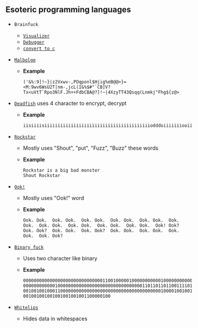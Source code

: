 ## Esoteric programming languages

- `Brainfuck`

  - [`Visualizer`](https://ashupk.github.io/Brainfuck/brainfuck-visualizer-master/index.html)
  - [`Debugger`](https://gramthanos.github.io/BrainFLAG/)
  - [`convert to c`](https://github.com/paulkaefer/bftoc/tree/master)
  
- [`Malbolge`](http://malbolge.doleczek.pl/)

  - **Example**

    ```
    ('&%:9]!~}|z2Vxwv-,POqponl$Hjig%eB@@>}=<M:9wv6WsU2T|nm-,jcL(I&%$#"`CB]V?Tx<uVtT`Rpo3NlF.Jh++FdbCBA@?]!~|4XzyTT43Qsqq(Lnmkj"Fhg${z@>
    ```

- [`Deadfish`](https://www.dcode.fr/deadfish-language) uses 4 character to encrypt, decrypt

  - **Example**

    ```
    iisiiiisiiiiiiiiiiiiiiiiiiiiiiiiiiiiiiiiiiiiiiiiodddoiiiiiiiooiiio
    ```

- [`Rockstar`](https://codewithrockstar.com/online)

  - Mostly uses "Shout", "put", "Fuzz", "Buzz" these words
  - **Example**

    ```
    Rockstar is a big bad monster
    Shout Rockstar
    ```

- [`Ook!`](https://www.dcode.fr/ook-language)

  - Mostly uses "Ook!" word
  - **Example**

    ```
    Ook. Ook.  Ook. Ook.  Ook. Ook.  Ook. Ook.  Ook. Ook.  Ook. Ook.  Ook. Ook.  Ook. Ook.  Ook. Ook.  Ook. Ook.  Ook! Ook?  Ook. Ook?  Ook. Ook.  Ook. Ook?  Ook. Ook.  Ook. Ook.  Ook. Ook.  Ook. Ook?
    ```

- [`Binary fuck`](https://www.dcode.fr/binaryfuck-language)

  - Uses two character like binary
  - **Example**

    ```
    0000000000000000000000000000001100100000100000000000100000000000
    0000000000001000000000000000000000000000000001101101101100111101
    0010010010001100000000000000000000000000000000000000100001001001
    001001001001001001001001100000100
    ```

- [`Whitelips`](https://vii5ard.github.io/whitespace/)

  - Hides data in whitespaces
